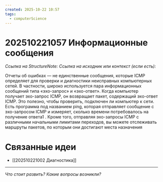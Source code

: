 ```yaml
---
created: 2025-10-22 10:57
tags:
  - computerScience
---
```

# 202510221057 Информационные сообщения

*Ссылка на StructureNote:*
*Ссылка на исходник или контекст (если есть):* 

Отчеты об ошибках — не единственные сообщения, которые ICMP определяет для проверки и диагностики неисправных компьютерных сетей. В частности, широко используется пара информационных сообщений типа «эхо-запрос» и «эхо-ответ». Когда компьютер получает эхо-запрос ICMP, он возвращает пакет, содержащий эхо-ответ ICMP. Это полезно, чтобы проверить, подключен ли компьютер к сети. Есть программа под названием ping, которая отправляет сообщение с эхо-запросом ICMP и измеряет, сколько времени потребовалось на получение ответа1 . Кроме того, отправляя эхо-запросы ICMP с различными начальными лимитами переходов, вы можете отслеживать маршруты пакетов, по которым они достигают места назначения

# Связанные идеи
- [[202510221002 Диагностика]]
---

*Что стоит развить? Какие вопросы возникли?*
